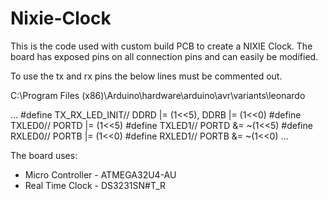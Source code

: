 # Nixie-Clock

This is the code used with custom build PCB to create a NIXIE Clock. 
The board has exposed pins on all connection pins and can easily be modified.

To use the tx and rx pins the below lines must be commented out.

C:\Program Files (x86)\Arduino\hardware\arduino\avr\variants\leonardo

...
#define TX_RX_LED_INIT//	DDRD |= (1<<5), DDRB |= (1<<0)
#define TXLED0//			PORTD |= (1<<5)
#define TXLED1//			PORTD &= ~(1<<5)
#define RXLED0//			PORTB |= (1<<0)
#define RXLED1//			PORTB &= ~(1<<0)
...

The board uses:

- Micro Controller - ATMEGA32U4-AU
- Real Time Clock - DS3231SN#T_R

